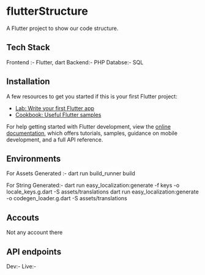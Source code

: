 # flutterStructure

A Flutter project to show our code structure.

## Tech Stack
Frontend :- Flutter, dart
Backend:- PHP
Databse:- SQL

## Installation

A few resources to get you started if this is your first Flutter project:

- [Lab: Write your first Flutter app](https://docs.flutter.dev/get-started/codelab)
- [Cookbook: Useful Flutter samples](https://docs.flutter.dev/cookbook)

For help getting started with Flutter development, view the
[online documentation](https://docs.flutter.dev/), which offers tutorials,
samples, guidance on mobile development, and a full API reference.

## Environments

For Assets Generated :-
dart run build_runner build

For String Generated:-
dart run easy_localization:generate -f keys -o locale_keys.g.dart -S assets/translations
dart run easy_localization:generate -o codegen_loader.g.dart -S assets/translations

## Accouts
Not any account there

## API endpoints
Dev:- 
Live:- 
